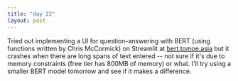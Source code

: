 ```yaml
---
title: "day 22"
layout: post
---
```


Tried out implementing a UI for question-answering with BERT (using functions written by Chris McCormick) on Streamlit at [bert.tomoe.asia](https://bert.tomoe.asia) but it crashes when there are long spans of text entered -- not sure if it's due to memory constraints (free tier has 800MB of memory) or what. I'll try using a smaller BERT model tomorrow and see if it makes a difference. 